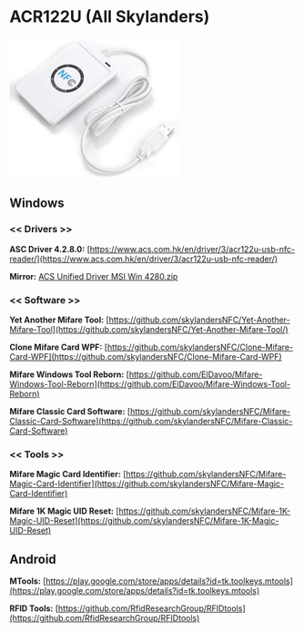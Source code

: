 # ACR122U (All Skylanders)
 [![ACR122U](https://raw.githubusercontent.com/skylandersNFC/Docs/main/Skylanders_Buying_List/Skylanders_NFC_Devices/images/ACR122U.jpg)](https://skylandersnfc.github.io/Docs/Skylanders_Buying_List/Skylanders_NFC_Devices/#acr122u-all-skylanders)


## **Windows**

### << Drivers >>

**ASC Driver 4.2.8.0:** [https://www.acs.com.hk/en/driver/3/acr122u-usb-nfc-reader/](https://www.acs.com.hk/en/driver/3/acr122u-usb-nfc-reader/)

**Mirror:** [ACS Unified Driver MSI Win 4280.zip](https://skylandersnfc.github.io/Docs/Skylanders_Buying_List/Skylanders_NFC_Devices/ACR122U/drivers/ACS_Unified_Driver_MSI_Win_4280.zip)

### << Software >>

**Yet Another Mifare Tool:** [https://github.com/skylandersNFC/Yet-Another-Mifare-Tool](https://github.com/skylandersNFC/Yet-Another-Mifare-Tool/)

**Clone Mifare Card WPF:** [https://github.com/skylandersNFC/Clone-Mifare-Card-WPF](https://github.com/skylandersNFC/Clone-Mifare-Card-WPF)

**Mifare Windows Tool Reborn:** [https://github.com/ElDavoo/Mifare-Windows-Tool-Reborn](https://github.com/ElDavoo/Mifare-Windows-Tool-Reborn)

**Mifare Classic Card Software:** [https://github.com/skylandersNFC/Mifare-Classic-Card-Software](https://github.com/skylandersNFC/Mifare-Classic-Card-Software)

### << Tools >>

**Mifare Magic Card Identifier:** [https://github.com/skylandersNFC/Mifare-Magic-Card-Identifier](https://github.com/skylandersNFC/Mifare-Magic-Card-Identifier)

**Mifare 1K Magic UID Reset:** [https://github.com/skylandersNFC/Mifare-1K-Magic-UID-Reset](https://github.com/skylandersNFC/Mifare-1K-Magic-UID-Reset)

## **Android**

**MTools:** [https://play.google.com/store/apps/details?id=tk.toolkeys.mtools](https://play.google.com/store/apps/details?id=tk.toolkeys.mtools)

**RFID Tools:** [https://github.com/RfidResearchGroup/RFIDtools](https://github.com/RfidResearchGroup/RFIDtools)
